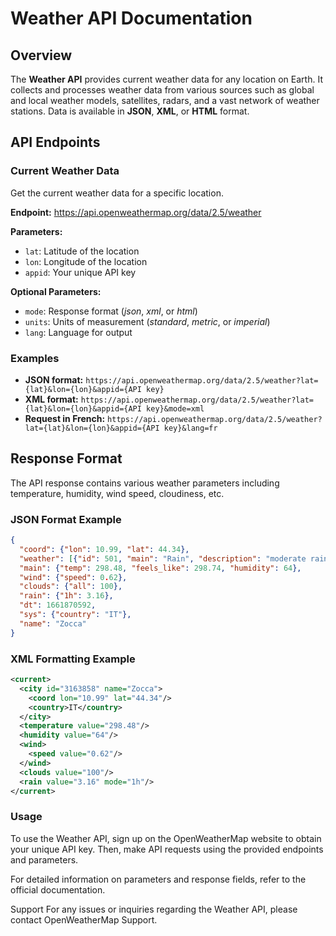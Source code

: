 # Weather API Documentation

## Overview
The **Weather API** provides current weather data for any location on Earth. It collects and processes weather data from various sources such as global and local weather models, satellites, radars, and a vast network of weather stations. Data is available in **JSON**, **XML**, or **HTML** format.

## API Endpoints

### Current Weather Data
Get the current weather data for a specific location.

**Endpoint:**
https://api.openweathermap.org/data/2.5/weather




**Parameters:**
- `lat`: Latitude of the location
- `lon`: Longitude of the location
- `appid`: Your unique API key

**Optional Parameters:**
- `mode`: Response format (*json*, *xml*, or *html*)
- `units`: Units of measurement (*standard*, *metric*, or *imperial*)
- `lang`: Language for output

### Examples
- **JSON format:** `https://api.openweathermap.org/data/2.5/weather?lat={lat}&lon={lon}&appid={API key}`
- **XML format:** `https://api.openweathermap.org/data/2.5/weather?lat={lat}&lon={lon}&appid={API key}&mode=xml`
- **Request in French:** `https://api.openweathermap.org/data/2.5/weather?lat={lat}&lon={lon}&appid={API key}&lang=fr`

## Response Format
The API response contains various weather parameters including temperature, humidity, wind speed, cloudiness, etc.

### JSON Format Example
```json
{
  "coord": {"lon": 10.99, "lat": 44.34},
  "weather": [{"id": 501, "main": "Rain", "description": "moderate rain", "icon": "10d"}],
  "main": {"temp": 298.48, "feels_like": 298.74, "humidity": 64},
  "wind": {"speed": 0.62},
  "clouds": {"all": 100},
  "rain": {"1h": 3.16},
  "dt": 1661870592,
  "sys": {"country": "IT"},
  "name": "Zocca"
}
```

### XML Formatting Example
```xml
<current>
  <city id="3163858" name="Zocca">
    <coord lon="10.99" lat="44.34"/>
    <country>IT</country>
  </city>
  <temperature value="298.48"/>
  <humidity value="64"/>
  <wind>
    <speed value="0.62"/>
  </wind>
  <clouds value="100"/>
  <rain value="3.16" mode="1h"/>
</current>
```
### Usage
To use the Weather API, sign up on the OpenWeatherMap website to obtain your unique API key. Then, make API requests using the provided endpoints and parameters.

For detailed information on parameters and response fields, refer to the official documentation.

Support
For any issues or inquiries regarding the Weather API, please contact OpenWeatherMap Support.
